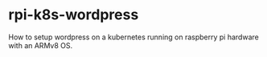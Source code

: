 # rpi-k8s-wordpress
How to setup wordpress on a kubernetes running on raspberry pi hardware with an ARMv8 OS.
